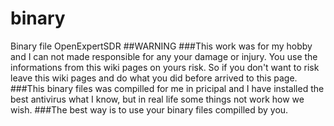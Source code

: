 # binary
Binary file  OpenExpertSDR
##WARNING
###This work was for my hobby and I can not made responsible for any your damage or injury. You use the informations from this wiki pages on yours risk. So if you don't want to risk leave this wiki pages and do what you did before arrived to this page.
###This binary files was compilled for me in pricipal and I have installed the best antivirus what I know, but in real life some things not work how we wish.
###The best way is to use your binary files compilled by you.
